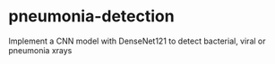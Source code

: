 # pneumonia-detection
Implement a CNN model with DenseNet121 to detect bacterial, viral or pneumonia xrays
